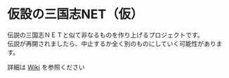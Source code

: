 # 仮設の三国志NET（仮）

伝説の三国志ＮＥＴと似て非なるものを作り上げるプロジェクトです。  
伝説が再開されましたら、中止するか全く別のものにしていく可能性があります。

詳細は [Wiki](https://github.com/kasetsubaby/kasetsu/wiki) を参照ください
